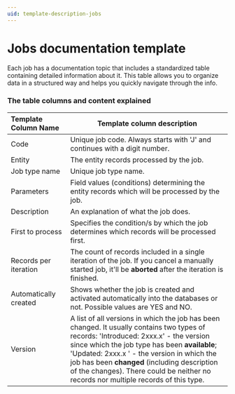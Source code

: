 ```yaml
---
uid: template-description-jobs
---
```


# Jobs documentation template 

Each job has a documentation topic that includes a standardized table containing detailed information about it. This table allows you to organize data in a structured way and helps you quickly navigate through the info.

### The table columns and content explained

| **Template Column Name** | **Template column description**                              |
| :----------------------- | ------------------------------------------------------------ |
| Code                     | Unique job code. Always starts with 'J' and continues with a digit number. |
| Entity                   | The entity records processed by the job.     |
| Job type name            | Unique job type name.                                        |
| Parameters               | Field values (conditions) determining the entity records which will be processed by the job. |
| Description              | An explanation of what the job does.                |
| First to process         | Specifies the condition/s by which the job determines which records will be processed first. |
| Records per iteration    | The count of records included in a single iteration of the job. If you cancel a manually started job, it'll be **aborted** after the iteration is finished. |
| Automatically created | Shows whether the job is created and activated automatically into the databases or not. Possible values are YES and NO.|
| Version                  | A list of all versions in which the job has been changed. It usually contains two types of records: 'Introduced: 2xxx.x' - the version since which the job type has been **available**; <br> 'Updated: 2xxx.x ' - the version in which the job has been **changed** (including description of the changes). There could be neither no records nor multiple records of this type. |
